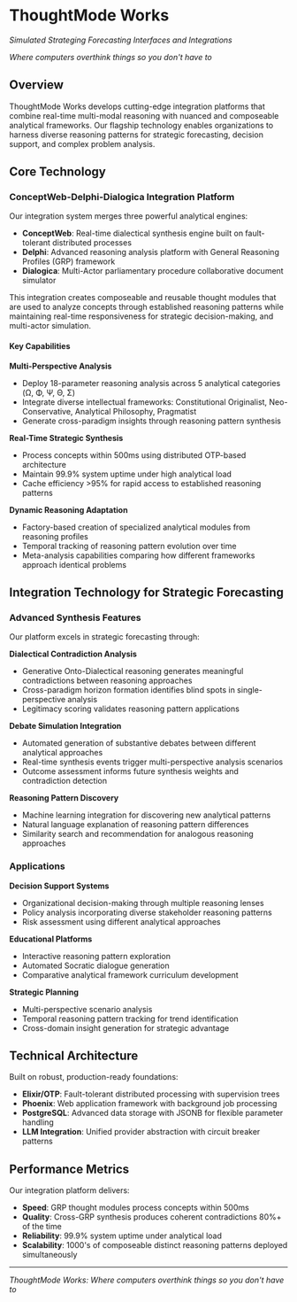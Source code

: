# ThoughtMode Works
*Simulated Strateging Forecasting Interfaces and Integrations*

*Where computers overthink things so you don't have to*

## Overview

ThoughtMode Works develops cutting-edge integration platforms that combine real-time multi-modal reasoning with nuanced and composeable analytical frameworks. Our flagship technology enables organizations to harness diverse reasoning patterns for strategic forecasting, decision support, and complex problem analysis.

## Core Technology

### ConceptWeb-Delphi-Dialogica Integration Platform

Our integration system merges three powerful analytical engines:

- **ConceptWeb**: Real-time dialectical synthesis engine built on fault-tolerant distributed processes
- **Delphi**: Advanced reasoning analysis platform with General Reasoning Profiles (GRP) framework
- **Dialogica**: Multi-Actor parliamentary procedure collaborative document simulator

This integration creates composeable and reusable thought modules that are used to analyze concepts through established reasoning patterns while maintaining real-time responsiveness for strategic decision-making, and multi-actor simulation.

#### Key Capabilities

**Multi-Perspective Analysis**
- Deploy 18-parameter reasoning analysis across 5 analytical categories (Ω, Φ, Ψ, Θ, Σ)  
- Integrate diverse intellectual frameworks: Constitutional Originalist, Neo-Conservative, Analytical Philosophy, Pragmatist
- Generate cross-paradigm insights through reasoning pattern synthesis

**Real-Time Strategic Synthesis**
- Process concepts within 500ms using distributed OTP-based architecture
- Maintain 99.9% system uptime under high analytical load
- Cache efficiency >95% for rapid access to established reasoning patterns

**Dynamic Reasoning Adaptation**
- Factory-based creation of specialized analytical modules from reasoning profiles
- Temporal tracking of reasoning pattern evolution over time  
- Meta-analysis capabilities comparing how different frameworks approach identical problems

## Integration Technology for Strategic Forecasting

### Advanced Synthesis Features

Our platform excels in strategic forecasting through:

**Dialectical Contradiction Analysis**
- Generative Onto-Dialectical reasoning generates meaningful contradictions between reasoning approaches
- Cross-paradigm horizon formation identifies blind spots in single-perspective analysis
- Legitimacy scoring validates reasoning pattern applications

**Debate Simulation Integration**  
- Automated generation of substantive debates between different analytical approaches
- Real-time synthesis events trigger multi-perspective analysis scenarios
- Outcome assessment informs future synthesis weights and contradiction detection

**Reasoning Pattern Discovery**
- Machine learning integration for discovering new analytical patterns
- Natural language explanation of reasoning pattern differences
- Similarity search and recommendation for analogous reasoning approaches

### Applications

**Decision Support Systems**
- Organizational decision-making through multiple reasoning lenses
- Policy analysis incorporating diverse stakeholder reasoning patterns  
- Risk assessment using different analytical approaches

**Educational Platforms**
- Interactive reasoning pattern exploration
- Automated Socratic dialogue generation
- Comparative analytical framework curriculum development

**Strategic Planning**
- Multi-perspective scenario analysis
- Temporal reasoning pattern tracking for trend identification
- Cross-domain insight generation for strategic advantage

## Technical Architecture

Built on robust, production-ready foundations:

- **Elixir/OTP**: Fault-tolerant distributed processing with supervision trees
- **Phoenix**: Web application framework with background job processing
- **PostgreSQL**: Advanced data storage with JSONB for flexible parameter handling
- **LLM Integration**: Unified provider abstraction with circuit breaker patterns

## Performance Metrics

Our integration platform delivers:
- **Speed**: GRP thought modules process concepts within 500ms
- **Quality**: Cross-GRP synthesis produces coherent contradictions 80%+ of the time
- **Reliability**: 99.9% system uptime under analytical load
- **Scalability**: 1000's of composeable distinct reasoning patterns deployed simultaneously

---

*ThoughtMode Works: Where computers overthink things so you don't have to*
